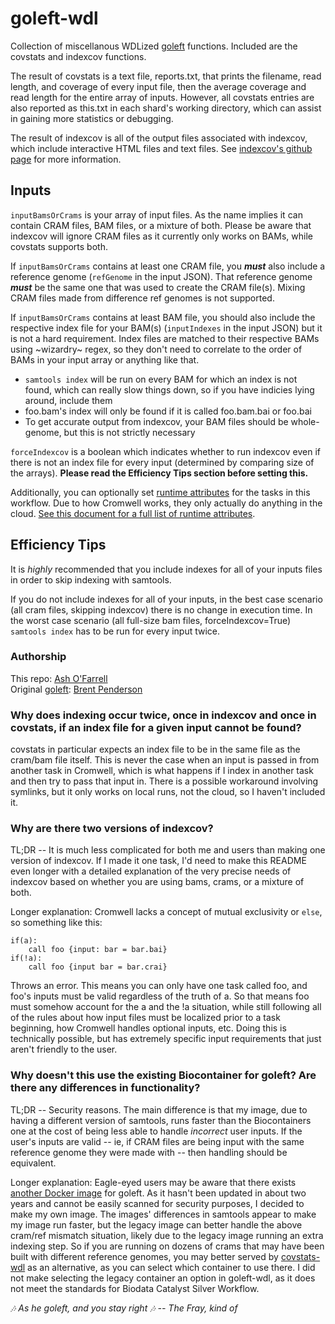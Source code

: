 # goleft-wdl
Collection of miscellanous WDLized [goleft](https://github.com/brentp/goleft) functions. Included are the covstats and indexcov functions.

The result of covstats is a text file, reports.txt, that prints the filename, read length, and coverage of every input file, then the average coverage and read length for the entire array of inputs. However, all covstats entries are also reported as this.txt in each shard's working directory, which can assist in gaining more statistics or debugging.

The result of indexcov is all of the output files associated with indexcov, which include interactive HTML files and text files. See [indexcov's github page](https://github.com/brentp/goleft/tree/master/indexcov#indexcov) for more information.

## Inputs
`inputBamsOrCrams` is your array of input files. As the name implies it can contain CRAM files, BAM files, or a mixture of both. Please be aware that indexcov will ignore CRAM files as it currently only works on BAMs, while covstats supports both.

If `inputBamsOrCrams` contains at least one CRAM file, you ***must*** also include a reference genome (`refGenome` in the input JSON). That reference genome ***must*** be the same one that was used to create the CRAM file(s). Mixing CRAM files made from difference ref genomes is not supported.

If `inputBamsOrCrams` contains at least BAM file, you should also include the respective index file for your BAM(s) (`inputIndexes` in the input JSON) but it is not a hard requirement. Index files are matched to their respective BAMs using ~wizardry~ regex, so they don't need to correlate to the order of BAMs in your input array or anything like that.    
* `samtools index` will be run on every BAM for which an index is not found, which can really slow things down, so if you have indicies lying around, include them  
* foo.bam's index will only be found if it is called foo.bam.bai or foo.bai
* To get accurate output from indexcov, your BAM files should be whole-genome, but this is not strictly necessary  

`forceIndexcov` is a boolean which indicates whether to run indexcov even if there is not an index file for every input (determined by comparing size of the arrays). **Please read the Efficiency Tips section before setting this.**

Additionally, you can optionally set [runtime attributes](https://cromwell.readthedocs.io/en/stable/RuntimeAttributes/) for the tasks in this workflow. Due to how Cromwell works, they only actually do anything in the cloud. [See this document for a full list of runtime attributes](https://github.com/aofarrel/goleft-wdl/blob/main/README_runtime_attributes.md). 

## Efficiency Tips
It is *highly* recommended that you include indexes for all of your inputs files in order to skip indexing with samtools.  

If you do not include indexes for all of your inputs, in the best case scenario (all cram files, skipping indexcov) there is no change in execution time. In the worst case scenario (all full-size bam files, forceIndexcov=True) `samtools index` has to be run for every input twice.  

### Authorship
This repo: [Ash O'Farrell](https://github.com/aofarrel)  
Original [goleft](https://github.com/brentp/goleft): [Brent Penderson](https://github.com/brentp)  

### Why does indexing occur twice, once in indexcov and once in covstats, if an index file for a given input cannot be found?
covstats in particular expects an index file to be in the same file as the cram/bam file itself. This is never the case when an input is passed in from another task in Cromwell, which is what happens if I index in another task and then try to pass that input in. There is a possible workaround involving symlinks, but it only works on local runs, not the cloud, so I haven't included it.  

### Why are there two versions of indexcov?
TL;DR -- It is much less complicated for both me and users than making one version of indexcov. If I made it one task, I'd need to make this README even longer with a detailed explanation of the very precise needs of indexcov based on whether you are using bams, crams, or a mixture of both.  

Longer explanation: Cromwell lacks a concept of mutual exclusivity or `else`, so something like this:
```
if(a):
	call foo {input: bar = bar.bai}
if(!a):
	call foo {input bar = bar.crai}
```
Throws an error. This means you can only have one task called foo, and foo's inputs must be valid regardless of the truth of a. So that means foo must somehow account for the a and the !a situation, while still following all of the rules about how input files must be localized prior to a task beginning, how Cromwell handles optional inputs, etc. Doing this is technically possible, but has extremely specific input requirements that just aren't friendly to the user.

### Why doesn't this use the existing Biocontainer for goleft? Are there any differences in functionality?
TL;DR -- Security reasons. The main difference is that my image, due to having a different version of samtools, runs faster than the Biocontainers one at the cost of being less able to handle *incorrect* user inputs. If the user's inputs are valid -- ie, if CRAM files are being input with the same reference genome they were made with -- then handling should be equivalent.

Longer explanation: Eagle-eyed users may be aware that there exists [another Docker image](https://quay.io/repository/biocontainers/goleft?tab=tags) for goleft. As it hasn't been updated in about two years and cannot be easily scanned for security purposes, I decided to make my own image. The images' differences in samtools appear to make my image run faster, but the legacy image can better handle the above cram/ref mismatch situation, likely due to the legacy image running an extra indexing step. So if you are running on dozens of crams that may have been built with different reference genomes, you may better served by [covstats-wdl](https://github.com/aofarrel/covstats-wdl/) as an alternative, as you can select which container to use there. I did not make selecting the legacy container an option in goleft-wdl, as it does not meet the standards for Biodata Catalyst Silver Workflow.



 *🎶 As he goleft, and you stay right 🎶 -- The Fray, kind of*
